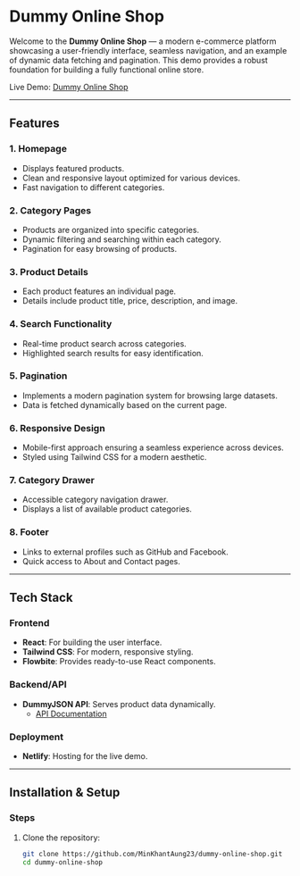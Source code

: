 # Dummy Online Shop

Welcome to the **Dummy Online Shop** — a modern e-commerce platform showcasing a user-friendly interface, seamless navigation, and an example of dynamic data fetching and pagination. This demo provides a robust foundation for building a fully functional online store.

Live Demo: [Dummy Online Shop](https://dummyonlineshop.netlify.app)

---

## Features

### 1. **Homepage**
- Displays featured products.
- Clean and responsive layout optimized for various devices.
- Fast navigation to different categories.

### 2. **Category Pages**
- Products are organized into specific categories.
- Dynamic filtering and searching within each category.
- Pagination for easy browsing of products.

### 3. **Product Details**
- Each product features an individual page.
- Details include product title, price, description, and image.

### 4. **Search Functionality**
- Real-time product search across categories.
- Highlighted search results for easy identification.

### 5. **Pagination**
- Implements a modern pagination system for browsing large datasets.
- Data is fetched dynamically based on the current page.

### 6. **Responsive Design**
- Mobile-first approach ensuring a seamless experience across devices.
- Styled using Tailwind CSS for a modern aesthetic.

### 7. **Category Drawer**
- Accessible category navigation drawer.
- Displays a list of available product categories.

### 8. **Footer**
- Links to external profiles such as GitHub and Facebook.
- Quick access to About and Contact pages.

---

## Tech Stack

### **Frontend**
- **React**: For building the user interface.
- **Tailwind CSS**: For modern, responsive styling.
- **Flowbite**: Provides ready-to-use React components.

### **Backend/API**
- **DummyJSON API**: Serves product data dynamically.
  - [API Documentation](https://dummyjson.com)

### **Deployment**
- **Netlify**: Hosting for the live demo.

---

## Installation & Setup

### Steps
1. Clone the repository:
   ```bash
   git clone https://github.com/MinKhantAung23/dummy-online-shop.git
   cd dummy-online-shop
